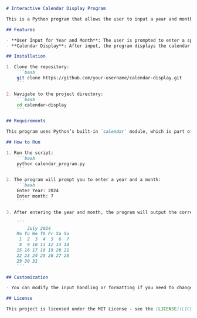 

```md
# Interactive Calendar Display Program

This is a Python program that allows the user to input a year and month, then displays the corresponding calendar in a text format. The week starts on Monday.

## Features

- **User Input for Year and Month**: The user is prompted to enter a specific year and month.
- **Calendar Display**: After input, the program displays the calendar for the selected month and year in a neatly formatted text output, with weeks starting on Monday.

## Installation

1. Clone the repository:
    ```bash
    git clone https://github.com/your-username/calendar-display.git
    ```

2. Navigate to the project directory:
    ```bash
    cd calendar-display
    ```

## Requirements

This program uses Python’s built-in `calendar` module, which is part of the Python standard library. No additional installations are required.

## How to Run

1. Run the script:
    ```bash
    python calendar_program.py
    ```

2. The program will prompt you to enter a year and a month:
    ```bash
    Enter Year: 2024
    Enter month: 7
    ```

3. After entering the year and month, the program will output the corresponding calendar:

    ```
        July 2024
    Mo Tu We Th Fr Sa Su
     1  2  3  4  5  6  7
     8  9 10 11 12 13 14
    15 16 17 18 19 20 21
    22 23 24 25 26 27 28
    29 30 31
    ```

## Customization

- You can modify the input handling or formatting if you need to change how the calendar is displayed or how input is processed.

## License

This project is licensed under the MIT License - see the [LICENSE](LICENSE) file for details.
```

